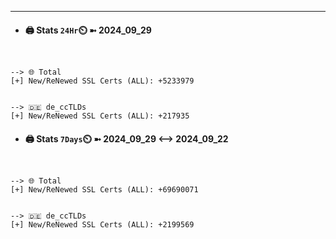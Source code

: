 

---
- #### 🖨️ **Stats** `24Hr`⏲️ ➼ 2024_09_29
```console


--> 🌐 Total
[+] New/ReNewed SSL Certs (ALL): +5233979


--> 🇩🇪 de_ccTLDs
[+] New/ReNewed SSL Certs (ALL): +217935

```

- #### 🖨️ **Stats** `7Days`⏲️ ➼ 2024_09_29 <--> 2024_09_22
```console


--> 🌐 Total
[+] New/ReNewed SSL Certs (ALL): +69690071


--> 🇩🇪 de_ccTLDs
[+] New/ReNewed SSL Certs (ALL): +2199569

```

